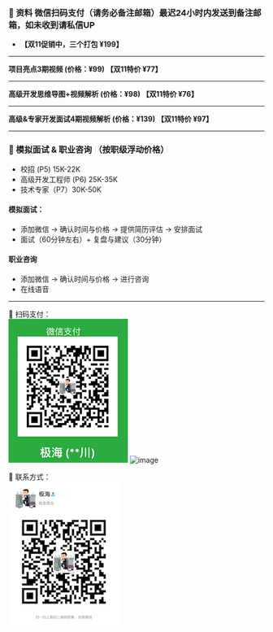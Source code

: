 ### ️🌟 资料 微信扫码支付（**请务必备注邮箱**）最迟24小时内发送到备注邮箱，如未收到请私信UP
- **【双11促销中，三个打包 ¥199】**

------
**项目亮点3期视频 (价格：¥99) 【双11特价 ¥77】**  

------
**高级开发思维导图+视频解析 (价格：¥98) 【双11特价 ¥76】** 

------
**高级&专家开发面试4期视频解析 (价格：¥139) 【双11特价 ¥97】** 


------
###  🌟 模拟面试 & 职业咨询 （按职级浮动价格）
- 校招 (P5)  15K-22K <br>
- 高级开发工程师 (P6) 25K-35K <br>
- 技术专家（P7）30K-50K <br>

#### 模拟面试：
- 添加微信 -> 确认时间与价格 -> 提供简历评估 -> 安排面试
- 面试（60分钟左右）+ 复盘与建议（30分钟）

#### 职业咨询
- 添加微信 -> 确认时间与价格 -> 进行咨询
- 在线语音

------
🌟 扫码支付：<br>
![Pay](img/PaymentCode.jpeg)
<img width="225" alt="image" src="https://user-images.githubusercontent.com/98442707/201079166-add4f328-3e26-4eb4-a71b-ca4f27a09b7a.png">

🌟 联系方式： <br>
![weChat](img/weChat.jpeg)
